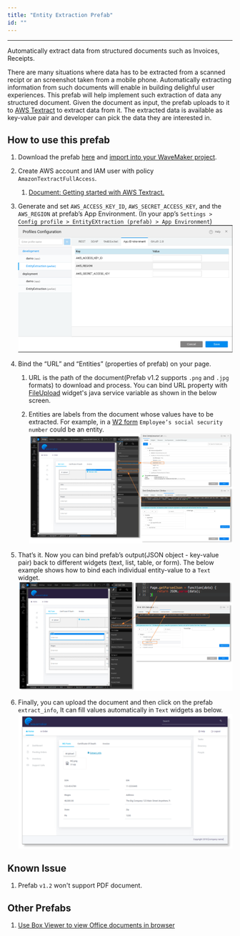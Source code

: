 ```yaml
---
title: "Entity Extraction Prefab"
id: ""
---
```

---

Automatically extract data from structured documents such as Invoices, Receipts.

There are many situations where data has to be extracted from a scanned recipt or an screenshot taken from a mobile phone. Automatically extracting information from such documents will enable in building delighful user experiences. This prefab will help implement such extraction of data any structured document. Given the document as input, the prefab uploads to it to [AWS Textract](https://docs.aws.amazon.com/textract/latest/dg/what-is.html) to extract data from it. The extracted data is available as key-value pair and developer can pick the data they are interested in.

## How to use this prefab

1. Download the prefab [here](https://github.com/wavemaker/prefab-entity-extractor/releases/latest) and [import into your WaveMaker project](/learn/app-development/widgets/custom-widgets#importing-prefabs).

2. Create AWS account and IAM user with policy `AmazonTextractFullAccess`.

    1. [Document: Getting started with AWS Textract.](https://docs.aws.amazon.com/textract/latest/dg/getting-started.html)

3. Generate and set `AWS_ACCESS_KEY_ID`, `AWS_SECRET_ACCESS_KEY`, and the `AWS_REGION` at prefab’s App Environment. (In your app’s `Settings > Config profile > EntityEXtraction (prefab) > App Environment`)  
![/learn/assets/entity-extraction-from-document-picture1.png](/learn/assets/entity-extraction-from-document-picture1.png)

4. Bind the “URL” and “Entities” (properties of prefab) on your page.

    1. URL is the path of the document(Prefab v1.2 supports `.png` and `.jpg` formats) to download and process. You can bind URL property with [FileUpload](/learn/app-development/widgets/form-widgets/file-upload) widget's java service variable as shown in the below screen.

    2. Entities are labels from the document whose values have to be extracted. For example, in a [W2 form](https://i0.wp.com/www.rgbrenner.com/wp-content/uploads/2015/02/W2.png) `Employee’s social security number` could be an entity.  
![/learn/assets/entity-extraction-from-document-picture2.png](/learn/assets/entity-extraction-from-document-picture2.png)

5. That’s it. Now you can bind prefab’s output(JSON object - key-value pair) back to different widgets (text, list, table, or form). The below example shows how to bind each individual entity-value to a `Text` widget.  
![/learn/assets/entity-extraction-from-document-picture3.png](/learn/assets/entity-extraction-from-document-picture3.png)

6. Finally, you can upload the document and then click on the prefab `extract_info`, It can fill values automatically in `Text` widgets as below.  
![/learn/assets/entity-extraction-from-document-picture4.png](/learn/assets/entity-extraction-from-document-picture4.png)

## Known Issue

1. Prefab `v1.2` won't support PDF document.

## Other Prefabs

1. [Use Box Viewer to view Office documents in browser](/learn/app-development/widgets/prefab/box-viewer-prefab)